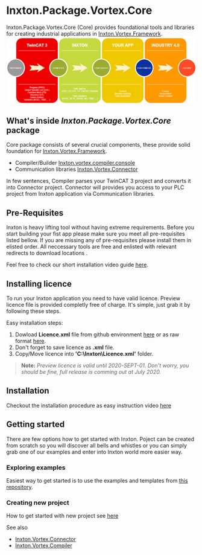 # Inxton.Package.Vortex.Core
Inxton.Package.Vortex.Core (Core) provides foundational tools and libraries for creating industrial applications in [Inxton.Vortex.Framework](https://github.com/Inxton/Inxton.Vortex.Framework).
![tc3 to inxton to your_app to future](assets/tc3-inxton-future.png)

## What's inside *Inxton.Package.Vortex.Core* package
Core package consists of several crucial components, these provide solid foundation for [Inxton.Vortex.Framework](https://github.com/Inxton/Inxton.Vortex.Framework).
- Compiler/Builder [Inxton.vortex.compiler.console](Inxton.vortex.compiler.console/README.md)
- Communication libraries [Inxton.Vortex.Connector](Inxton.Vortex.Connector/README.MD)

In few sentences, Compiler parses your TwinCAT 3 project and converts it into Connector project. Connector will provides you access to your PLC project from Inxton application via Communication libraries. 

## Pre-Requisites

Inxton is heavy lifting tool without having extreme requirements.
Before you start building your fist app please make sure you meet all pre-requisites listed bellow. If you are missing any of pre-requisites please install them in elisted order. All neccessary tools are free and enlisted with relevant redirects to download locations .

Feel free to check our short installation video guide [here](PREREQUISITES.MD).

## Installing licence

To run your Inxton application you need to have valid licence. Preview licence file is provided completly free of charge. 
It's simple, just grab it by following these steps. 

Easy installation steps:
1. Dowload **Licence.xml** file from github environment [here](http://bit.ly/future_of_automation) or as raw format [here](https://bit.ly/2w8nFbT).
2. Don't forget to save licence as **.xml** file.
3. Copy/Move licence into **'C:\Inxton\Licence.xml'** folder.

> **Note:** *Preview licence is valid until 2020-SEPT-01. Don't worry, you should be fine, full release is comming out at July 2020.*

## Installation

Checkout the installation procedure as easy instruction video [here](../INSTALLATION.MD)

## Getting started
There are few options how to get started with Inxton. Poject can be created from scratch so you will discover all bells and whistles or you can simply grab one of our examples and enter into Inxton world more easier way.
### Exploring examples

Easiest way to get started is to use the examples and templates from [this repository](https://github.com/Inxton/Examples-Inxton.Package.Vortex.Core/).

### Creating new project

How to get started with new project see [here](../Inxton.vortex.compiler.console/README.md)


See also

* [Inxton.Vortex.Connector](Inxton.Vortex.Connector/README.MD)
* [Inxton.Vortex.Compiler](Inxton.vortex.compiler.console/README.md)

